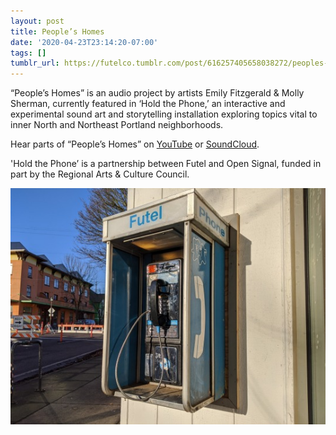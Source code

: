 ```yaml
---
layout: post
title: People’s Homes
date: '2020-04-23T23:14:20-07:00'
tags: []
tumblr_url: https://futelco.tumblr.com/post/616257405658038272/peoples-homes
---
```

“People’s Homes” is an audio project by artists Emily Fitzgerald & Molly Sherman, currently featured in ‘Hold the Phone,’ an interactive and experimental sound art and storytelling installation exploring topics vital to inner North and Northeast Portland neighborhoods.

Hear parts of “People’s Homes” on [YouTube](https://www.youtube.com/watch?time_continue=2&v=8C2ysJsp12w&feature=emb_logo) or [SoundCloud](https://soundcloud.com/opensignalpdx).

'Hold the Phone’ is a partnership between Futel and Open Signal, funded in part by the Regional Arts & Culture Council.

![](/images/blog/37c3526b7e4cbab977b60fced8d960e6987dfed0.jpg)
